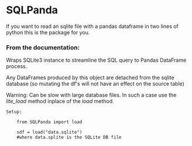 
# SQLPanda

If you want to read an sqlite file with a pandas dataframe in two lines of python this is the package for you.

### From the documentation: 

Wraps SQLite3 instance to streamline the SQL query to Pandas DataFrame process.

Any DataFrames produced by this object are detached from the sqlite database (so
mutating the df's will not have an effect on the source table)

Warning: Can be slow with large database files. In such a case use the _lite_load_
method inplace of the _load_ method.


    Setup:

        from SQLPanda import load

        sdf = load("data.sqlite")
        #where data.splite is the SQLite DB file
